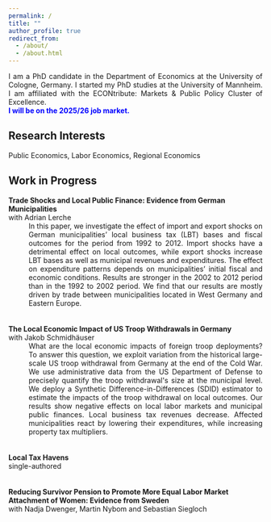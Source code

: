 ```yaml
---
permalink: /
title: ""
author_profile: true
redirect_from: 
  - /about/
  - /about.html
---
```


<div style="text-align: justify"> I am a PhD candidate in the Department of Economics at the University of Cologne, Germany. I started my PhD studies at the University of Mannheim. I am affiliated with the ECONtribute: Markets & Public Policy Cluster of Excellence. </div>


<div style="text-align: justify; color: blue; font-weight: bold"> I will be on the 2025/26 job market. </div>


Research Interests
------
Public Economics, Labor Economics, Regional Economics

Work in Progress
------

<dt><strong>Trade Shocks and Local Public Finance: Evidence from German Municipalities</strong> </dt>
with Adrian Lerche <br />
<dd><div style="text-align: justify"> In this paper, we investigate the effect of import and export shocks on German municipalities’
local business tax (LBT) bases and fiscal outcomes for the period from 1992 to 2012. Import shocks
have a detrimental effect on local outcomes, while export shocks increase LBT bases as well as municipal
revenues and expenditures. The effect on expenditure patterns depends on municipalities’ initial fiscal
and economic conditions. Results are stronger in the 2002 to 2012 period than in the 1992 to 2002 period.
We find that our results are mostly driven by trade between municipalities located in West Germany and
Eastern Europe. <br /> </div> </dd>


 <br />
 <br />
<dt><strong>The Local Economic Impact of US Troop Withdrawals in Germany</strong> </dt>
with Jakob Schmidhäuser <br />
<dd><div style="text-align: justify"> What are the local economic impacts of foreign troop deployments? 
To answer this question, we exploit variation from the historical large-scale US troop withdrawal from Germany 
at the end of the Cold War. We use administrative data from the US Department of Defense to precisely quantify 
the troop withdrawal's size at the municipal level. We deploy a Synthetic Difference-in-Differences (SDID) estimator 
to estimate the impacts of the troop withdrawal on local outcomes. Our results show negative effects on local labor 
markets and municipal public finances. Local business tax revenues decrease. Affected municipalities react by lowering 
their expenditures, while increasing property tax multipliers.<br /> </div> </dd>

 <br />
 <br />
<dt><strong>Local Tax Havens</strong></dt>
single-authored <br />


 <br />
 <br />
<dt><strong>Reducing Survivor Pension to Promote More Equal Labor Market Attachment of Women: Evidence
from Sweden</strong> </dt>
with Nadja Dwenger, Martin Nybom and Sebastian Siegloch <br />



